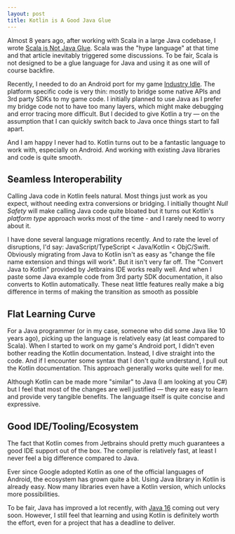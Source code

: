 ```yaml
---
layout: post
title: Kotlin is A Good Java Glue
---
```


Almost 8 years ago, after working with Scala in a large Java codebase, I wrote [Scala is Not Java Glue](https://ruoyusun.com/2013/11/10/scala-is-not-java-glue.html). Scala was the "hype language" at that time and that article inevitably triggered some discussions. To be fair, Scala is not designed to be a glue language for Java and using it as one will of course backfire.

Recently, I needed to do an Android port for my game [Industry Idle](https://industryidle.com/). The platform specific code is very thin: mostly to bridge some native APIs and 3rd party SDKs to my game code. I initially planned to use Java as I prefer my bridge code not to have too many layers, which might make debugging and error tracing more difficult. But I decided to give Kotlin a try — on the assumption that I can quickly switch back to Java once things start to fall apart.

And I am happy I never had to. Kotlin turns out to be a fantastic language to work with, especially on Android. And working with existing Java libraries and code is quite smooth.

## Seamless Interoperability

Calling Java code in Kotlin feels natural. Most things just work as you expect, without needing extra conversions or bridging. I initially thought *Null Safety* will make calling Java code quite bloated but it turns out Kotlin's *platform type* approach works most of the time - and I rarely need to worry about it.

I have done several language migrations recently. And to rate the level of disruptions, I'd say: JavaScript/TypeScript < Java/Kotlin < ObjC/Swift. Obviously migrating from Java to Kotlin isn't as easy as "change the file name extension and things will work". But it isn't very far off. The "Convert Java to Kotlin" provided by Jetbrains IDE works really well. And when I paste some Java example code from 3rd party SDK documentation, it also converts to Kotlin automatically. These neat little features really make a big difference in terms of making the transition as smooth as possible

## Flat Learning Curve

For a Java programmer (or in my case, someone who did some Java like 10 years ago), picking up the language is relatively easy (at least compared to Scala). When I started to work on my game's Android port, I didn't even bother reading the Kotlin documentation. Instead, I dive straight into the code. And if I encounter some syntax that I don't quite understand, I pull out the Kotlin documentation. This approach generally works quite well for me.

Although Kotlin can be made more "similar" to Java (I am looking at you C#) but I feel that most of the changes are well justified — they are easy to learn and provide very tangible benefits. The language itself is quite concise and expressive.

## Good IDE/Tooling/Ecosystem

The fact that Kotlin comes from Jetbrains should pretty much guarantees a good IDE support out of the box. The compiler is relatively fast, at least I never feel a big difference compared to Java.

Ever since Google adopted Kotlin as one of the official languages of Android, the ecosystem has grown quite a bit. Using Java library in Kotlin is already easy. Now many libraries even have a Kotlin version, which unlocks more possibilities.

To be fair, Java has improved a lot recently, with [Java 16](http://openjdk.java.net/projects/jdk/16/) coming out very soon. However, I still feel that learning and using Kotlin is definitely worth the effort, even for a project that has a deadline to deliver.